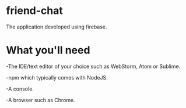 # friend-chat
The application developed using firebase.

# What you'll need
-The IDE/text editor of your choice such as WebStorm, Atom or Sublime.

-npm which typically comes with NodeJS.

-A console.

-A browser such as Chrome.
